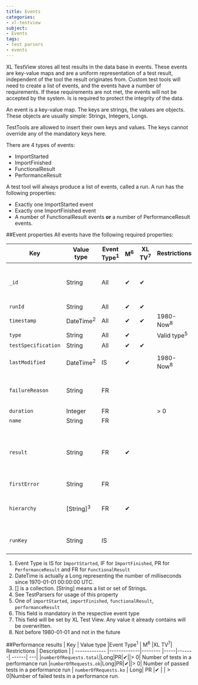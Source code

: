 ```yaml
---
title: Events
categories:
- xl-testview
subject:
- Events
tags:
- test parsers
- events
---
```


XL TestView stores all test results in the data base in events. These events are key-value maps and are a uniform representation of a test result, independent of the tool the result originates from. Custom test tools will need to create a list of events, and the events have a number of requirements. If these requirements are not met, the events will not be accepted by the system. Is is required to protect the integrity of the data.

An event is a key-value map. The keys are strings, the values are objects. These objects are usually simple: Strings, Integers, Longs.

TestTools are allowed to insert their own keys and values. The keys cannot override any of the mandatory keys here.

There are 4 types of events:

* ImportStarted
* ImportFinished
* FunctionalResult
* PerformanceResult

A test tool will always produce a list of events, called a run. A run has the following properties:

* Exactly one ImportStarted event
* Exactly one ImportFinished event
* A number of FunctionalResult events **or** a number of PerformanceResult events.

##Event properties
All events have the following required properties:


| Key        | Value type       |Event Type<sup>1</sup>    | M<sup>6</sup>  |XL TV<sup>7</sup>| Restrictions | Description | 
| ------------- |-------------|-------- |-----|-------| ------| ---|
| `_id`|String|All|✔|✔||Identifier of Elastic Search. Not used by Test Tools|
|  `runId`|String|All|✔|✔|||
|  `timestamp`	|	DateTime<sup>2</sup> |All	|✔	|✔	|1980-Now<sup>8</sup>	|	Time of import|
|  `type`	|String	|All	|✔	| |	Valid type<sup>5</sup>|	|
|  `testSpecification`	|String	|All	|✔|✔||
|  `lastModified`	|DateTime<sup>2</sup>	|	IS|	✔|	|	1980-Now<sup>8</sup>|	Time this test was executed|
|  `failureReason`	|String	|FR	|	|	| | Textual information about the test result|
|  `duration`	|	Integer|FR	|	|	|	> 0| |
|  `name`	|String	|FR	|	|	|	|	|
|  `result`	|String	|FR	|✔	|	|	|	No restrictions, but one of PASSED, FAILED, SKIPPED is encouraged.|
|  `firstError`	|	String|FR	|	|	|	| |
|  `hierarchy`	|[String]<sup>3</sup>	|FR	|✔	|	|	|Structure of test results. Used for drill down in reports.|
| `runKey` |String|IS||||Unique identifier of this run<sup>4</sup>

1. Event Type is IS for `ImportStarted`, IF for `ImportFinished`, PR for `PerformanceResult` and FR for `FunctionalResult`
2. DateTime is actually a Long representing the number of milliseconds since 1970-01-01 00:00:00 UTC.
3. [] is a collection. [String] means a list or set of Strings.
4. See TestParsers for usage of this property
5. One of `importStarted`, `importFinished`, `functionalResult`, `performanceResult`
6. This field is mandatory in the respective event type
7. This field will be set by XL Test View. Any value it already contains will be overwritten.
8. Not before 1980-01-01 and not in the future

##Performance results
| Key        | Value type       |Event Type<sup>1</sup>    | M<sup>6</sup>  |XL TV<sup>7</sup>| Restrictions | Description | 
| ------------- |-------------|-------- |-----|-------| ------| ---|
|`numberOfRequests.total`|Long|PR|✔||> 0| Number of tests in a performance run
|`numberOfRequests.ok`|Long|PR|✔||> 0| Number of passed tests in a performance run
| `numberOfRequests.ko` | Long| PR |✔ | | > 0|Number of failed tests in a performance run.